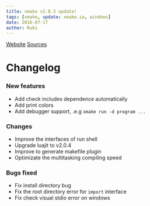 ```yaml
---
title: xmake v2.0.3 update!
tags: [xmake, update: xmake.io, windows]
date: 2016-07-17
author: Ruki
---
```


[Website](http://www.xmake.io)
[Sources](https://github.com/waruqi/xmake)

# Changelog

### New features 

* Add check includes dependence automatically
* Add print colors 
* Add debugger support, .e.g `xmake run -d program ...`

### Changes

* Improve the interfaces of run shell
* Upgrade luajit to v2.0.4
* Improve to generate makefile plugin
* Optimizate the multitasking compiling speed

### Bugs fixed

* Fix install directory bug
* Fix the root directory error for `import` interface
* Fix check visual stdio error on windows
